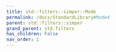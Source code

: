 ```yaml
---
title: std::filters::simper::Mode
permalink: /docs/StandardLibrary#Mode4
parent: std::filters::simper
grand_parent: std.filters
has_children: False
nav_order: 1
---
```

